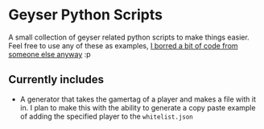 # Geyser Python Scripts

A small collection of geyser related python scripts to make things easier. Feel free to use any of these as examples, [I borred a bit of code from someone else anyway](https://github.com/JdavisBro/JdavisBot/blob/942ee5e9eaed0ac8a704141f82c216a4faa8c059/cogs/minecraftServer/minecraftServer.py#L57) :p

## Currently includes

- A generator that takes the gamertag of a player and makes a file with it in. I plan to make this with the ability to generate a copy paste example of adding the specified player to the `whitelist.json`
